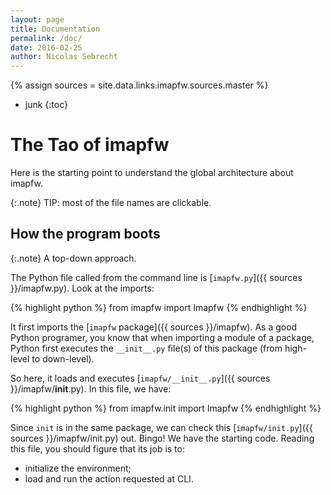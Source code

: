 ```yaml
---
layout: page
title: Documentation
permalink: /doc/
date: 2016-02-25
author: Nicolas Sebrecht
---
```


{% assign sources = site.data.links.imapfw.sources.master %}

* junk
{:toc}

# The Tao of imapfw

Here is the starting point to understand the global architecture about imapfw.

{:.note}
TIP: most of the file names are clickable.


## How the program boots

{:.note}
A top-down approach.

The Python file called from the command line is [`imapfw.py`]({{ sources }}/imapfw.py). Look at the imports:

{% highlight python %}
from imapfw import Imapfw
{% endhighlight %}

It first imports the [`imapfw` package]({{ sources }}/imapfw). As a good Python programer, you know that when importing a module of a package, Python first executes the `__init__.py` file(s) of this package (from high-level to down-level).

So here, it loads and executes [`imapfw/__init__.py`]({{ sources }}/imapfw/__init__.py). In this file, we have:

{% highlight python %}
from imapfw.init import Imapfw
{% endhighlight %}

Since `init` is in the same package, we can check this [`imapfw/init.py`]({{ sources }}/imapfw/init.py) out. Bingo! We have the starting code. Reading this file, you should figure that its job is to:

* initialize the environment;
* load and run the action requested at CLI.
